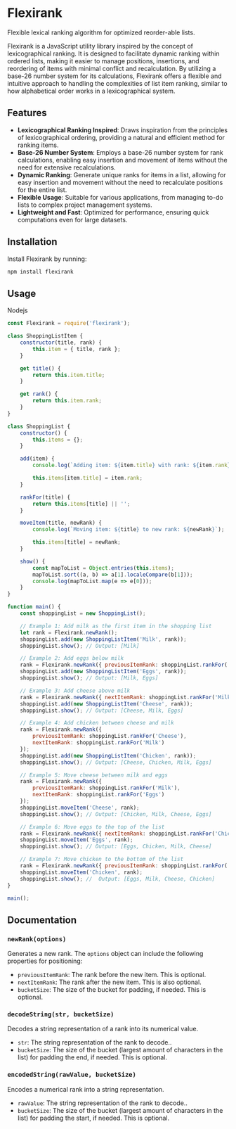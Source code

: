
# Flexirank

Flexible lexical ranking algorithm for optimized reorder-able lists.

Flexirank is a JavaScript utility library inspired by the concept of lexicographical ranking. It is designed to facilitate dynamic ranking within ordered lists, making it easier to manage positions, insertions, and reordering of items with minimal conflict and recalculation. By utilizing a base-26 number system for its calculations, Flexirank offers a flexible and intuitive approach to handling the complexities of list item ranking, similar to how alphabetical order works in a lexicographical system.

## Features

- **Lexicographical Ranking Inspired**: Draws inspiration from the principles of lexicographical ordering, providing a natural and efficient method for ranking items.
- **Base-26 Number System**: Employs a base-26 number system for rank calculations, enabling easy insertion and movement of items without the need for extensive recalculations.
- **Dynamic Ranking**: Generate unique ranks for items in a list, allowing for easy insertion and movement without the need to recalculate positions for the entire list.
- **Flexible Usage**: Suitable for various applications, from managing to-do lists to complex project management systems.
- **Lightweight and Fast**: Optimized for performance, ensuring quick computations even for large datasets.

## Installation

Install Flexirank by running:

```bash
npm install flexirank
```

## Usage

Nodejs

```javascript
const Flexirank = require('flexirank');

class ShoppingListItem {
    constructor(title, rank) {
        this.item = { title, rank };
    }

    get title() {
        return this.item.title;
    }

    get rank() {
        return this.item.rank;
    }
}

class ShoppingList {
    constructor() {
        this.items = {};
    }

    add(item) {
        console.log(`Adding item: ${item.title} with rank: ${item.rank}`);

        this.items[item.title] = item.rank;
    }

    rankFor(title) {
        return this.items[title] || '';
    }

    moveItem(title, newRank) {
        console.log(`Moving item: ${title} to new rank: ${newRank}`);

        this.items[title] = newRank;
    }

    show() {
        const mapToList = Object.entries(this.items);
        mapToList.sort((a, b) => a[1].localeCompare(b[1]));
        console.log(mapToList.map(e => e[0]));
    }
}

function main() {
    const shoppingList = new ShoppingList();

    // Example 1: Add milk as the first item in the shopping list
    let rank = Flexirank.newRank();
    shoppingList.add(new ShoppingListItem('Milk', rank));
    shoppingList.show(); // Output: [Milk]

    // Example 2: Add eggs below milk
    rank = Flexirank.newRank({ previousItemRank: shoppingList.rankFor('Milk') });
    shoppingList.add(new ShoppingListItem('Eggs', rank));
    shoppingList.show(); // Output: [Milk, Eggs]

    // Example 3: Add cheese above milk
    rank = Flexirank.newRank({ nextItemRank: shoppingList.rankFor('Milk') });
    shoppingList.add(new ShoppingListItem('Cheese', rank));
    shoppingList.show(); // Output: [Cheese, Milk, Eggs]

    // Example 4: Add chicken between cheese and milk
    rank = Flexirank.newRank({
        previousItemRank: shoppingList.rankFor('Cheese'),
        nextItemRank: shoppingList.rankFor('Milk')
    });
    shoppingList.add(new ShoppingListItem('Chicken', rank));
    shoppingList.show(); // Output: [Cheese, Chicken, Milk, Eggs]

    // Example 5: Move cheese between milk and eggs
    rank = Flexirank.newRank({
        previousItemRank: shoppingList.rankFor('Milk'),
        nextItemRank: shoppingList.rankFor('Eggs')
    });
    shoppingList.moveItem('Cheese', rank);
    shoppingList.show(); // Output: [Chicken, Milk, Cheese, Eggs]

    // Example 6: Move eggs to the top of the list
    rank = Flexirank.newRank({ nextItemRank: shoppingList.rankFor('Chicken') });
    shoppingList.moveItem('Eggs', rank);
    shoppingList.show(); // Output: [Eggs, Chicken, Milk, Cheese]

    // Example 7: Move chicken to the bottom of the list
    rank = Flexirank.newRank({ previousItemRank: shoppingList.rankFor('Cheese') });
    shoppingList.moveItem('Chicken', rank);
    shoppingList.show(); //  Output: [Eggs, Milk, Cheese, Chicken]
}

main();
```

## Documentation

### `newRank(options)`

Generates a new rank. The `options` object can include the following properties for positioning:

- `previousItemRank`: The rank before the new item. This is optional.
- `nextItemRank`: The rank after the new item. This is also optional.
- `bucketSize`: The size of the bucket for padding, if needed. This is optional.

### `decodeString(str, bucketSize)`

Decodes a string representation of a rank into its numerical value.

- `str`: The string representation of the rank to decode..
- `bucketSize`: The size of the bucket (largest amount of characters in the list) for padding the end, if needed. This is optional.

### `encodedString(rawValue, bucketSize)`

Encodes a numerical rank into a string representation.

- `rawValue`: The string representation of the rank to decode..
- `bucketSize`: The size of the bucket (largest amount of characters in the list) for padding the start, if needed. This is optional.
